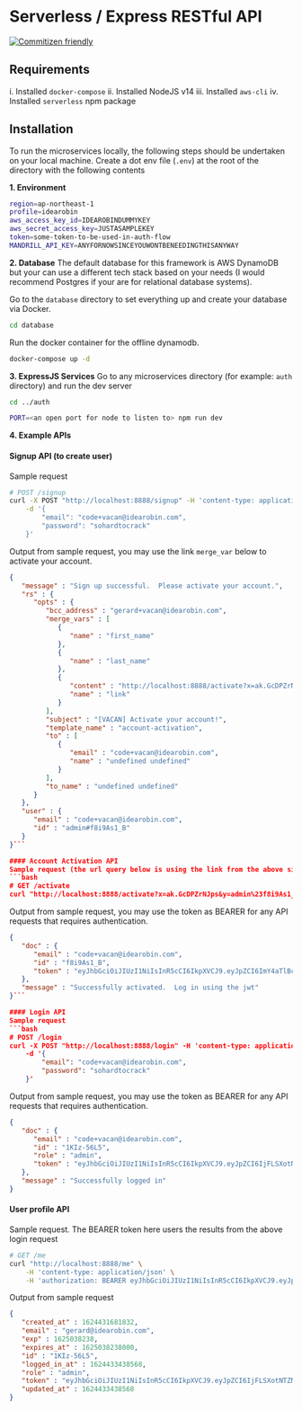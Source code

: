 # Serverless / Express RESTful API
[![Commitizen friendly](https://img.shields.io/badge/commitizen-friendly-brightgreen.svg)](http://commitizen.github.io/cz-cli/)

## Requirements
i. Installed `docker-compose`
ii. Installed NodeJS v14
iii. Installed `aws-cli`
iv. Installed `serverless` npm package

## Installation
To run the microservices locally, the following steps should be undertaken on your local machine.
Create a dot env file (`.env`) at the root of the directory with the following contents

**1. Environment**
```bash
region=ap-northeast-1
profile=idearobin
aws_access_key_id=IDEAROBINDUMMYKEY
aws_secret_access_key=JUSTASAMPLEKEY
token=some-token-to-be-used-in-auth-flow
MANDRILL_API_KEY=ANYFORNOWSINCEYOUWONTBENEEDINGTHISANYWAY
```

**2. Database**
The default database for this framework is AWS DynamoDB but your can use a different tech stack based on your needs (I would recommend Postgres if your are for relational database systems).

Go to the `database` directory to set everything up and create your database via Docker.
```bash
cd database
```

Run the docker container for the offline dynamodb.
```bash
docker-compose up -d
```

**3. ExpressJS Services**
Go to any microservices directory (for example: `auth` directory) and run the dev server
```bash
cd ../auth

PORT=<an open port for node to listen to> npm run dev
```

**4. Example APIs**

#### Signup API (to create user)
Sample request
```bash
# POST /signup
curl -X POST "http://localhost:8888/signup" -H 'content-type: application/json' \
    -d '{
        "email": "code+vacan@idearobin.com",
        "password": "sohardtocrack"
    }'
```
Output from sample request, you may use the link `merge_var` below to activate your account.
```json
{
   "message" : "Sign up successful.  Please activate your account.",
   "rs" : {
      "opts" : {
         "bcc_address" : "gerard+vacan@idearobin.com",
         "merge_vars" : [
            {
               "name" : "first_name"
            },
            {
               "name" : "last_name"
            },
            {
               "content" : "http://localhost:8888/activate?x=ak.GcDPZrNJps&y=admin%23f8i9As1_B&z=admin",
               "name" : "link"
            }
         ],
         "subject" : "[VACAN] Activate your account!",
         "template_name" : "account-activation",
         "to" : [
            {
               "email" : "code+vacan@idearobin.com",
               "name" : "undefined undefined"
            }
         ],
         "to_name" : "undefined undefined"
      }
   },
   "user" : {
      "email" : "code+vacan@idearobin.com",
      "id" : "admin#f8i9As1_B"
   }
}```

#### Account Activation API
Sample request (the url query below is using the link from the above signup API results)
```bash
# GET /activate
curl "http://localhost:8888/activate?x=ak.GcDPZrNJps&y=admin%23f8i9As1_B&z=admin"
```

Output from sample request, you may use the token as BEARER for any API requests that requires authentication.
```json
{
   "doc" : {
      "email" : "code+vacan@idearobin.com",
      "id" : "f8i9As1_B",
      "token" : "eyJhbGciOiJIUzI1NiIsInR5cCI6IkpXVCJ9.eyJpZCI6ImY4aTlBczFfQiIsImlhdCI6MTYyNDQzMzgyNiwiZXhwIjoxNjI1MDM4NjI2fQ.BhfNxY146Q2Fwia8KeVIBmOkMlsWMFIpdd6QWylWzpA"
   },
   "message" : "Successfully activated.  Log in using the jwt"
}```

#### Login API
Sample request
```bash
# POST /login
curl -X POST "http://localhost:8888/login" -H 'content-type: application/json' \
    -d '{
        "email": "code+vacan@idearobin.com",
        "password": "sohardtocrack"
    }'
```
Output from sample request, you may use the token as BEARER for any API requests that requires authentication.
```json
{
   "doc" : {
      "email" : "code+vacan@idearobin.com",
      "id" : "1KIz-56L5",
      "role" : "admin",
      "token" : "eyJhbGciOiJIUzI1NiIsInR5cCI6IkpXVCJ9.eyJpZCI6IjFLSXotNTZMNSIsInNlc3Npb25fY3JlYXRlZF9hdCI6MTYyNDQzMzQzODU2OCwiaWF0IjoxNjI0NDMzNDM4LCJleHAiOjE2MjUwMzgyMzh9.78V13aXfJ1R14HGjIo2oC3WfHz11HnVcuVUrHdpvc3c"
   },
   "message" : "Successfully logged in"
}
```

#### User profile API
Sample request. The BEARER token here users the results from the above login request
```bash
# GET /me
curl "http://localhost:8888/me" \
    -H 'content-type: application/json' \
    -H 'authorization: BEARER eyJhbGciOiJIUzI1NiIsInR5cCI6IkpXVCJ9.eyJpZCI6IjFLSXotNTZMNSIsInNlc3Npb25fY3JlYXRlZF9hdCI6MTYyNDQzMzQzODU2OCwiaWF0IjoxNjI0NDMzNDM4LCJleHAiOjE2MjUwMzgyMzh9.78V13aXfJ1R14HGjIo2oC3WfHz11HnVcuVUrHdpvc3c'
```

Output from sample request
```json
{
   "created_at" : 1624431681832,
   "email" : "gerard@idearobin.com",
   "exp" : 1625038238,
   "expires_at" : 1625038238000,
   "id" : "1KIz-56L5",
   "logged_in_at" : 1624433438568,
   "role" : "admin",
   "token" : "eyJhbGciOiJIUzI1NiIsInR5cCI6IkpXVCJ9.eyJpZCI6IjFLSXotNTZMNSIsInNlc3Npb25fY3JlYXRlZF9hdCI6MTYyNDQzMzQzODU2OCwiaWF0IjoxNjI0NDMzNDM4LCJleHAiOjE2MjUwMzgyMzh9.78V13aXfJ1R14HGjIo2oC3WfHz11HnVcuVUrHdpvc3c",
   "updated_at" : 1624433438568
}
```
